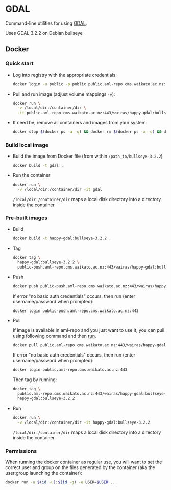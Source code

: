 # GDAL

Command-line utilities for using [GDAL](https://gdal.org/). 

Uses GDAL 3.2.2 on Debian bullseye


## Docker

### Quick start

* Log into registry with the appropriate credentials:

  ```bash
  docker login -u public -p public public.aml-repo.cms.waikato.ac.nz:443 
  ```

* Pull and run image (adjust volume mappings `-v`):

  ```bash
  docker run \
    -v /local/dir:/container/dir \
    -it public.aml-repo.cms.waikato.ac.nz:443/wairas/happy-gdal:bullseye-3.2.2
  ```

* If need be, remove all containers and images from your system:

  ```bash
  docker stop $(docker ps -a -q) && docker rm $(docker ps -a -q) && docker system prune -a
  ```

### Build local image

* Build the image from Docker file (from within `/path_to/bullseye-3.2.2`)

  ```bash
  docker build -t gdal .
  ```
  
* Run the container

  ```bash
  docker run \
    -v /local/dir:/container/dir -it gdal
  ```
  `/local/dir:/container/dir` maps a local disk directory into a directory inside the container

### Pre-built images

* Build

  ```bash
  docker build -t happy-gdal:bullseye-3.2.2 .
  ```
  
* Tag

  ```bash
  docker tag \
    happy-gdal:bullseye-3.2.2 \
    public-push.aml-repo.cms.waikato.ac.nz:443/wairas/happy-gdal:bullseye-3.2.2
  ```
  
* Push

  ```bash
  docker push public-push.aml-repo.cms.waikato.ac.nz:443/wairas/happy-gdal:bullseye-3.2.2
  ```
  If error "no basic auth credentials" occurs, then run (enter username/password when prompted):
  
  ```bash
  docker login public-push.aml-repo.cms.waikato.ac.nz:443
  ```
  
* Pull

  If image is available in aml-repo and you just want to use it, you can pull using following command and then [run](#run).

  ```bash
  docker pull public.aml-repo.cms.waikato.ac.nz:443/wairas/happy-gdal:bullseye-3.2.2
  ```
  If error "no basic auth credentials" occurs, then run (enter username/password when prompted):
  
  ```bash
  docker login public.aml-repo.cms.waikato.ac.nz:443
  ```
  Then tag by running:
  
  ```bash
  docker tag \
    public.aml-repo.cms.waikato.ac.nz:443/wairas/happy-gdal:bullseye-3.2.2 \
    happy-gdal:bullseye-3.2.2
  ```
  
* <a name="run">Run</a>

  ```bash
  docker run \
    -v /local/dir:/container/dir -it happy-gdal:bullseye-3.2.2
  ```
  `/local/dir:/container/dir` maps a local disk directory into a directory inside the container


### Permissions

When running the docker container as regular use, you will want to set the correct
user and group on the files generated by the container (aka the user:group launching
the container):

```bash
docker run -u $(id -u):$(id -g) -e USER=$USER ...
```
